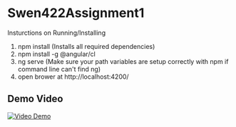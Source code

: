 # Swen422Assignment1

Insturctions on Running/Installing

1. npm install (Installs all required dependencies)
2. npm install -g @angular/cl
2. ng serve (Make sure your path variables are setup correctly with npm if command line can't find ng)
3. open brower at http://localhost:4200/

## Demo Video 

[![Video Demo](http://i.imgur.com/HVkoPIA.png)](https://www.youtube.com/watch?v=6kGEscm03XI "Interactive Visualisation Demo of ANZ Championship Data")
